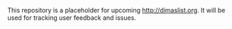 This repository is a placeholder for upcoming http://dimaslist.org. It will be used for tracking user feedback and issues.
